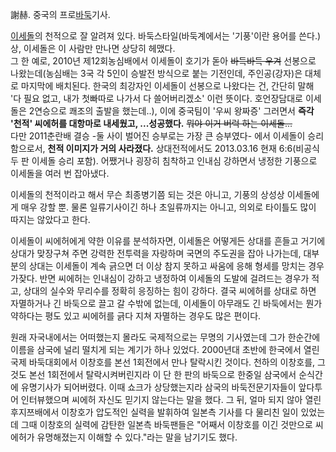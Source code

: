 謝赫. 중국의 프로[바둑](%EB%B0%94%EB%91%91.md)기사.

[이세돌](%EC%9D%B4%EC%84%B8%EB%8F%8C.md)의 천적으로 잘 알려져 있다. 바둑스타일(바둑계에서는 '기풍'이란
용어를 쓴다.) 상, 이세돌은 이 사람만 만나면 상당히 헤맸다.  
그 한 예로, 2010년 제12회농심배에서 이세돌이 호기가 돋아 <del>바득바득 우겨</del> 선봉으로 나왔는데(농심배는 3국 각 5인이
승발전 방식으로 붙는 기전인데, 주인공(강자)은 대체로 마지막에 배치된다. 한국의 최강자인 이세돌이 선봉으로 나왔다는 건, 간단히 말해 '다
필요 없고, 내가 첫빠따로 나가서 다 쓸어버리겠소' 이런 뜻이다. 호언장담대로 이세돌은 2연승으로 쾌조의 출발을 했는데..), 이에 중국팀이
'우씨 왕짜증' 그러면서 **즉각 '천적' 씨에허를 대항마로 내세웠고, ...성공했다.** <del>뭐야 이거 버럭 하는
이세돌...</del>  
다만 2011춘란배 결승 -둘 사이 벌어진 승부로는 가장 큰 승부였다- 에서 이세돌이 승리함으로서, **천적 이미지가 거의 사라졌다.**
상대전적에서도 2013.03.16 현재 6:6(비공식 두 판 이세돌 승리 포함). 어쨌거나 굉장히 침착하고 인내심 강하면서 냉정한 기풍으로
이세돌을 여러 번 잡아냈다.

이세돌의 천적이라고 해서 무슨 최종병기쯤 되는 것은 아니고, 기풍의 상성상 이세돌에게 매우 강할 뿐. 물론 일류기사이긴 하나 초일류까지는
아니고, 의외로 타이틀도 많이 따지는 않았다고 한다.

이세돌이 씨에허에게 약한 이유를 분석하자면, 이세돌은 어떻게든 상대를 흔들고 거기에 상대가 맞장구쳐 주면 강력한 전투력을 자랑하며 국면의
주도권을 잡아 나가는데, 대부분의 상대는 이세돌이 계속 긁으면 더 이상 참지 못하고 싸움에 응해 형세를 망치는 경우가잦다. 반면 씨에허는
인내심이 강하고 냉정하여 이세돌의 도발에 걸려드는 경우가 적고, 상대의 실수와 무리수를 정확히 응징하는 힘이 강하다. 결국 씨에허를 상대로
하면 자멸하거나 긴 바둑으로 끌고 갈 수밖에 없는데, 이세돌이 아무래도 긴 바둑에서는 뭔가 약하다는 평도 있고 씨에허를 긁다 지쳐 자멸하는
경우도 많은 편이다.

원래 자국내에서는 어떠했는지 몰라도 국제적으로는 무명의 기사였는데 그가 한순간에 이름을 삼국에 널리 떨치게 되는 계기가 하나 있었다.
2000년대 초반에 한국에서 열린 국제 바둑대회에서 이창호를 본선 1회전에서 만나 탈락시킨 것이다. 천하의 이창호를, 그것도 본선 1회전에서
탈락시켜버린지라 이 단 한 판의 바둑으로 한중일 삼국에서 순식간에 유명기사가 되어버렸다. 이때 쇼크가 상당했는지라 삼국의 바둑전문기자들이
앞다투어 인터뷰했으며 씨에허 자신도 믿기지 않는다는 말을 했다. 그 뒤, 얼마 되지 않아 열린 후지쯔배에서 이창호가 압도적인 실력을 발휘하여
일본측 기사를 다 물리친 일이 있었는데 그때 이창호의 실력에 감탄한 일본측 바둑팬들은 "어째서 이창호를 이긴 것만으로 씨에허가 유명해졌는지
이해할 수 있다."라는 말을 남기기도 했다.

